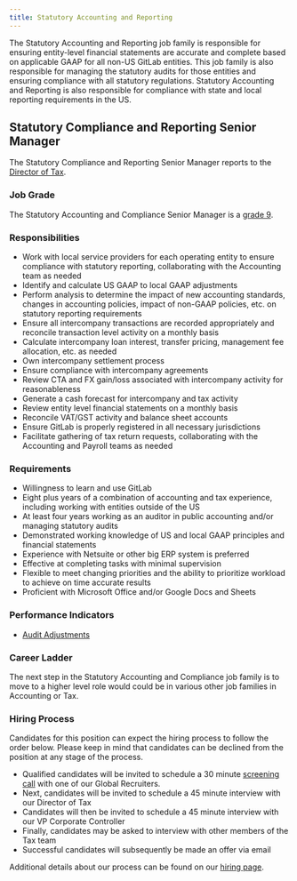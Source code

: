 ```yaml
---
title: Statutory Accounting and Reporting
---
```


The Statutory Accounting and Reporting job family is responsible for ensuring entity-level financial statements are accurate and complete based on applicable GAAP for all non-US GitLab entities. This job family is also responsible for managing the statutory audits for those entities and ensuring compliance with all statutory regulations.  Statutory Accounting and Reporting is also responsible for compliance with state and local reporting requirements in the US.

## Statutory Compliance and Reporting Senior Manager

The Statutory Compliance and Reporting Senior Manager reports to the [Director of Tax](https://about.gitlab.com/job-families/finance/tax/#director-tax).

### Job Grade

The Statutory Accounting and Compliance Senior Manager is a [grade 9](https://about.gitlab.com/handbook/total-rewards/compensation/compensation-calculator/#gitlab-job-grades).

### Responsibilities

- Work with local service providers for each operating entity to ensure compliance with statutory reporting, collaborating with the Accounting team as needed
- Identify and calculate US GAAP to local GAAP adjustments
- Perform analysis to determine the impact of new accounting standards, changes in accounting policies, impact of non-GAAP policies, etc. on statutory reporting requirements
- Ensure all intercompany transactions are recorded appropriately and reconcile transaction level activity on a monthly basis
- Calculate intercompany loan interest, transfer pricing, management fee allocation, etc. as needed
- Own intercompany settlement process
- Ensure compliance with intercompany agreements
- Review CTA and FX gain/loss associated with intercompany activity for reasonableness
- Generate a cash forecast for intercompany and tax activity
- Review entity level financial statements on a monthly basis
- Reconcile VAT/GST activity and balance sheet accounts
- Ensure GitLab is properly registered in all necessary jurisdictions
- Facilitate gathering of tax return requests, collaborating with the Accounting and Payroll teams as needed

### Requirements

- Willingness to learn and use GitLab
- Eight plus years of a combination of accounting and tax experience, including working with entities outside of the US
- At least four years working as an auditor in public accounting and/or managing statutory audits
- Demonstrated working knowledge of US and local GAAP principles and financial statements
- Experience with Netsuite or other big ERP system is preferred
- Effective at completing tasks with minimal supervision
- Flexible to meet changing priorities and the ability to prioritize workload to achieve on time accurate results
- Proficient with Microsoft Office and/or Google Docs and Sheets


### Performance Indicators

- [Audit Adjustments](https://about.gitlab.com/handbook/tax/performance-indicators/#audit-adjustments)

### Career Ladder

The next step in the Statutory Accounting and Compliance job family is to move to a higher level role would could be in various other job families in Accounting or Tax.

### Hiring Process

Candidates for this position can expect the hiring process to follow the order below. Please keep in mind that candidates can be declined from the position at any stage of the process.
- Qualified candidates will be invited to schedule a 30 minute [screening call](https://about.gitlab.com/handbook/hiring/interviewing/#screening-call) with one of our Global Recruiters.
- Next, candidates will be invited to schedule a 45 minute interview with our Director of Tax
- Candidates will then be invited to schedule a 45 minute interview with our VP Corporate Controller
- Finally, candidates may be asked to interview with other members of the Tax team
- Successful candidates will subsequently be made an offer via email

Additional details about our process can be found on our [hiring page](https://about.gitlab.com/handbook/hiring/).
